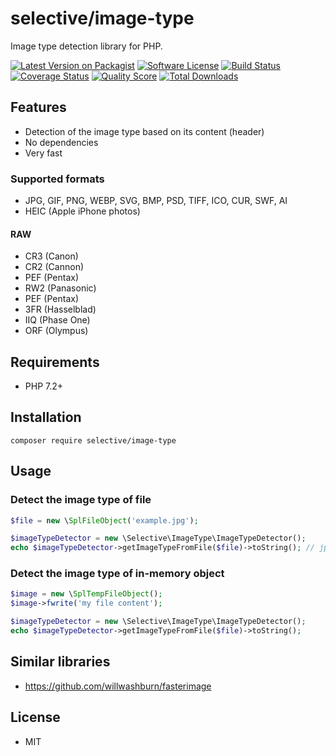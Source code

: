 # selective/image-type

Image type detection library for PHP.

[![Latest Version on Packagist](https://img.shields.io/github/release/selective-php/image-type.svg?style=flat-square)](https://packagist.org/packages/selective/image-type)
[![Software License](https://img.shields.io/badge/license-MIT-brightgreen.svg?style=flat-square)](LICENSE.md)
[![Build Status](https://img.shields.io/travis/selective-php/image-type/master.svg?style=flat-square)](https://travis-ci.org/selective-php/image-type)
[![Coverage Status](https://img.shields.io/scrutinizer/coverage/g/selective-php/image-type.svg?style=flat-square)](https://scrutinizer-ci.com/g/selective-php/image-type/code-structure)
[![Quality Score](https://img.shields.io/scrutinizer/quality/g/selective-php/image-type.svg?style=flat-square)](https://scrutinizer-ci.com/g/selective-php/image-type/?branch=master)
[![Total Downloads](https://img.shields.io/packagist/dt/selective/image-type.svg?style=flat-square)](https://packagist.org/packages/selective/image-type/stats)


## Features

* Detection of the image type based on its content (header)
* No dependencies
* Very fast

### Supported formats

* JPG, GIF, PNG, WEBP, SVG, BMP, PSD, TIFF, ICO, CUR, SWF, AI
* HEIC (Apple iPhone photos)

#### RAW

* CR3 (Canon)
* CR2 (Cannon)
* PEF (Pentax)
* RW2 (Panasonic)
* PEF (Pentax)
* 3FR (Hasselblad)
* IIQ (Phase One)
* ORF (Olympus)

## Requirements

* PHP 7.2+

## Installation

```
composer require selective/image-type
```

## Usage

### Detect the image type of file

```php
$file = new \SplFileObject('example.jpg');

$imageTypeDetector = new \Selective\ImageType\ImageTypeDetector();
echo $imageTypeDetector->getImageTypeFromFile($file)->toString(); // jpeg
```

### Detect the image type of in-memory object

```php
$image = new \SplTempFileObject();
$image->fwrite('my file content');

$imageTypeDetector = new \Selective\ImageType\ImageTypeDetector();
echo $imageTypeDetector->getImageTypeFromFile($file)->toString();
```

## Similar libraries

* https://github.com/willwashburn/fasterimage

## License

* MIT
